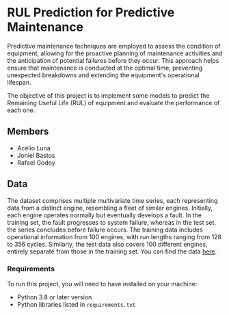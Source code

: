 # RUL Prediction for Predictive Maintenance

Predictive maintenance techniques are employed to assess the condition of equipment, allowing for the proactive planning of maintenance activities and the anticipation of potential failures before they occur. This approach helps ensure that maintenance is conducted at the optimal time, preventing unexpected breakdowns and extending the equipment's operational lifespan.

The objective of this project is to implement some models to predict the Remaining Useful Life (RUL) of equipment and evaluate the performance of each one.

## Members
- Acélio Luna
- Joniel Bastos
- Rafael Godoy

## Data
The dataset comprises multiple multivariate time series, each representing data from a distinct engine, resembling a fleet of similar engines. Initially, each engine operates normally but eventually develops a fault. In the training set, the fault progresses to system failure, whereas in the test set, the series concludes before failure occurs. The training data includes operational information from 100 engines, with run lengths ranging from 128 to 356 cycles. Similarly, the test data also covers 100 different engines, entirely separate from those in the training set. You can find the data [here](https://www.kaggle.com/datasets/behrad3d/nasa-cmaps).

### Requirements

To run this project, you will need to have installed on your machine:

- Python 3.8 or later version
- Python libraries listed in `requirements.txt`
